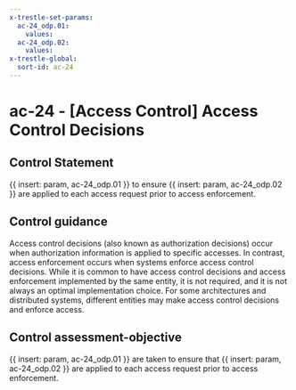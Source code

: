 ```yaml
---
x-trestle-set-params:
  ac-24_odp.01:
    values:
  ac-24_odp.02:
    values:
x-trestle-global:
  sort-id: ac-24
---
```


# ac-24 - \[Access Control\] Access Control Decisions

## Control Statement

{{ insert: param, ac-24_odp.01 }} to ensure {{ insert: param, ac-24_odp.02 }} are applied to each access request prior to access enforcement.

## Control guidance

Access control decisions (also known as authorization decisions) occur when authorization information is applied to specific accesses. In contrast, access enforcement occurs when systems enforce access control decisions. While it is common to have access control decisions and access enforcement implemented by the same entity, it is not required, and it is not always an optimal implementation choice. For some architectures and distributed systems, different entities may make access control decisions and enforce access.

## Control assessment-objective

{{ insert: param, ac-24_odp.01 }} are taken to ensure that {{ insert: param, ac-24_odp.02 }} are applied to each access request prior to access enforcement.
